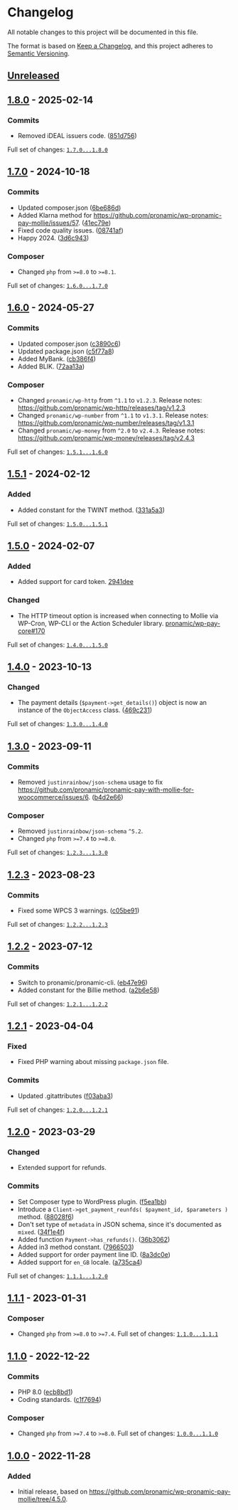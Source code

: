 # Changelog

All notable changes to this project will be documented in this file.

The format is based on [Keep a Changelog](https://keepachangelog.com/en/1.0.0/),
and this project adheres to [Semantic Versioning](https://semver.org/spec/v2.0.0.html).

## [Unreleased]

## [1.8.0] - 2025-02-14

### Commits

- Removed iDEAL issuers code. ([851d756](https://github.com/pronamic/wp-mollie/commit/851d7561bc0f4e321ec47855fa897df394621ed4))

Full set of changes: [`1.7.0...1.8.0`][1.8.0]

[1.8.0]: https://github.com/pronamic/wp-mollie/compare/v1.7.0...v1.8.0

## [1.7.0] - 2024-10-18

### Commits

- Updated composer.json ([6be686d](https://github.com/pronamic/wp-mollie/commit/6be686d6f57ffa935074be142b5266cbdf80fe07))
- Added Klarna method for https://github.com/pronamic/wp-pronamic-pay-mollie/issues/57. ([41ec79e](https://github.com/pronamic/wp-mollie/commit/41ec79e3f41a6335046e0f5b9804d00c0d37df1c))
- Fixed code quality issues. ([08741af](https://github.com/pronamic/wp-mollie/commit/08741af64e5dfbba22146074c7dd3985dce09b95))
- Happy 2024. ([3d6c943](https://github.com/pronamic/wp-mollie/commit/3d6c943aeb759442b743449e9ae9473622f34feb))

### Composer

- Changed `php` from `>=8.0` to `>=8.1`.

Full set of changes: [`1.6.0...1.7.0`][1.7.0]

[1.7.0]: https://github.com/pronamic/wp-mollie/compare/v1.6.0...v1.7.0

## [1.6.0] - 2024-05-27

### Commits

- Updated composer.json ([c3890c6](https://github.com/pronamic/wp-mollie/commit/c3890c68640e2b53ad309cd8de18291db5c89f8d))
- Updated package.json ([c5f77a8](https://github.com/pronamic/wp-mollie/commit/c5f77a8c3a06006e4749dd5247ca0b9dc85809f2))
- Added MyBank. ([cb386f4](https://github.com/pronamic/wp-mollie/commit/cb386f43dc53c18557547a135ed576427f432f96))
- Added BLIK. ([72aa13a](https://github.com/pronamic/wp-mollie/commit/72aa13a2ff98bcdd3c9a0c2722da297a46a5c263))

### Composer

- Changed `pronamic/wp-http` from `^1.1` to `v1.2.3`.
	Release notes: https://github.com/pronamic/wp-http/releases/tag/v1.2.3
- Changed `pronamic/wp-number` from `^1.1` to `v1.3.1`.
	Release notes: https://github.com/pronamic/wp-number/releases/tag/v1.3.1
- Changed `pronamic/wp-money` from `^2.0` to `v2.4.3`.
	Release notes: https://github.com/pronamic/wp-money/releases/tag/v2.4.3

Full set of changes: [`1.5.1...1.6.0`][1.6.0]

[1.6.0]: https://github.com/pronamic/wp-mollie/compare/v1.5.1...v1.6.0

## [1.5.1] - 2024-02-12

### Added

- Added constant for the TWINT method. ([331a5a3](https://github.com/pronamic/wp-mollie/commit/331a5a30f2a0bef7ae6d6333ef404e7b42f4ada7))

Full set of changes: [`1.5.0...1.5.1`][1.5.1]

[1.5.1]: https://github.com/pronamic/wp-mollie/compare/v1.5.0...v1.5.1

## [1.5.0] - 2024-02-07

### Added

- Added support for card token. [2941dee](https://github.com/pronamic/wp-mollie/commit/2941dee85b0c7ad2f510c9c1a34ceca1faa91585)

### Changed

- The HTTP timeout option is increased when connecting to Mollie via WP-Cron, WP-CLI or the Action Scheduler library. [pronamic/wp-pay-core#170](https://github.com/pronamic/wp-pay-core/issues/170)

Full set of changes: [`1.4.0...1.5.0`][1.5.0]

[1.5.0]: https://github.com/pronamic/wp-mollie/compare/v1.4.0...v1.5.0

## [1.4.0] - 2023-10-13

### Changed

- The payment details (`$payment->get_details()`) object is now an instance of the `ObjectAccess` class. ([469c231](https://github.com/pronamic/wp-mollie/commit/469c231726bd6ff8ca4b9730e42db55248b24588))

Full set of changes: [`1.3.0...1.4.0`][1.4.0]

[1.4.0]: https://github.com/pronamic/wp-mollie/compare/v1.3.0...v1.4.0

## [1.3.0] - 2023-09-11

### Commits

- Removed `justinrainbow/json-schema` usage to fix https://github.com/pronamic/pronamic-pay-with-mollie-for-woocommerce/issues/6. ([b4d2e66](https://github.com/pronamic/wp-mollie/commit/b4d2e665cdabb136d91789b8cf67e62b37f59f69))

### Composer

- Removed `justinrainbow/json-schema` `^5.2`.
- Changed `php` from `>=7.4` to `>=8.0`.

Full set of changes: [`1.2.3...1.3.0`][1.3.0]

[1.3.0]: https://github.com/pronamic/wp-mollie/compare/v1.2.3...v1.3.0

## [1.2.3] - 2023-08-23

### Commits

- Fixed some WPCS 3 warnings. ([c05be91](https://github.com/pronamic/wp-mollie/commit/c05be91d7d636c2877a648904b0c2437f11f8cfa))

Full set of changes: [`1.2.2...1.2.3`][1.2.3]

[1.2.3]: https://github.com/pronamic/wp-mollie/compare/v1.2.2...v1.2.3

## [1.2.2] - 2023-07-12

### Commits

- Switch to pronamic/pronamic-cli. ([eb47e96](https://github.com/pronamic/wp-mollie/commit/eb47e9636ec18d6809bbdc8f3e8ff427f521c07a))
- Added constant for the Billie method. ([a2b6e58](https://github.com/pronamic/wp-mollie/commit/a2b6e5846b6aaf19db661959c58860e9b804ec1b))

Full set of changes: [`1.2.1...1.2.2`][1.2.2]

[1.2.2]: https://github.com/pronamic/wp-mollie/compare/v1.2.1...v1.2.2

## [1.2.1] - 2023-04-04

### Fixed

- Fixed PHP warning about missing `package.json` file.

### Commits

- Updated .gitattributes ([f03aba3](https://github.com/pronamic/wp-mollie/commit/f03aba3a6221be094d864fce9c6f9f8914dec2c0))

Full set of changes: [`1.2.0...1.2.1`][1.2.1]

[1.2.1]: https://github.com/pronamic/wp-mollie/compare/v1.2.0...v1.2.1

## [1.2.0] - 2023-03-29
### Changed

- Extended support for refunds.

### Commits

- Set Composer type to WordPress plugin. ([f5ea1bb](https://github.com/pronamic/wp-mollie/commit/f5ea1bbf107755cb1108a9c80d0db7d4d3975349))
- Introduce a `Client->get_payment_reunfds( $payment_id, $parameters )` method. ([88028f6](https://github.com/pronamic/wp-mollie/commit/88028f6090eeb7bf3517a1d7ac52a0048051ce87))
- Don't set type of `metadata` in JSON schema, since it's documented as `mixed`. ([34f1e4f](https://github.com/pronamic/wp-mollie/commit/34f1e4f0d2136f256a0914100ed349753f546c21))
- Added function `Payment->has_refunds()`. ([36b3062](https://github.com/pronamic/wp-mollie/commit/36b3062316c92883d825c629a23afb8e14f6e768))
- Added in3 method constant. ([7966503](https://github.com/pronamic/wp-mollie/commit/796650392facd072663b3cb51ca79dbb7212ebfc))
- Added support for order payment line ID. ([8a3dc0e](https://github.com/pronamic/wp-mollie/commit/8a3dc0e1ab305a799005640d6c5680051b503bb4))
- Added support for `en_GB` locale. ([a735ca4](https://github.com/pronamic/wp-mollie/commit/a735ca471a77834352976284ee8af0f7e6dc1866))

Full set of changes: [`1.1.1...1.2.0`][1.2.0]

[1.2.0]: https://github.com/pronamic/wp-mollie/compare/v1.1.1...v1.2.0

## [1.1.1] - 2023-01-31
### Composer

- Changed `php` from `>=8.0` to `>=7.4`.
Full set of changes: [`1.1.0...1.1.1`][1.1.1]

[1.1.1]: https://github.com/pronamic/wp-mollie/compare/v1.1.0...v1.1.1

## [1.1.0] - 2022-12-22

### Commits

- PHP 8.0 ([ecb8bd1](https://github.com/pronamic/wp-mollie/commit/ecb8bd1e3ae1b04bc848dd741c3547d0192eb57b))
- Coding standards. ([c1f7694](https://github.com/pronamic/wp-mollie/commit/c1f76943b0c46256b12164a8940b872a2ddf8348))

### Composer

- Changed `php` from `>=7.4` to `>=8.0`.
Full set of changes: [`1.0.0...1.1.0`][1.1.0]

[1.1.0]: https://github.com/pronamic/wp-mollie/compare/v1.0.0...v1.1.0

## [1.0.0] - 2022-11-28

### Added

- Initial release, based on https://github.com/pronamic/wp-pronamic-pay-mollie/tree/4.5.0.

[unreleased]: https://github.com/pronamic/wp-mollie/compare/v1.1.0...HEAD
[1.0.0]: https://github.com/pronamic/wp-mollie/releases/tag/v0.0.1
